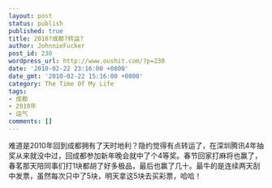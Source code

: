 ```yaml
---
layout: post
status: publish
published: true
title: 2010?成都?转运?
author: JohnnieFucker
post_id: 230
wordpress_url: http://www.oushit.com/?p=230
date: '2010-02-22 23:16:00 +0800'
date_gmt: '2010-02-22 15:16:00 +0800'
category: The Time Of My Life
tags:
- 成都
- 2010年
- 运气
comments: []
---
```

<p>难道是2010年回到成都拥有了天时地利？隐约觉得有点转运了，在深圳腾讯4年抽奖从来就没中过，回成都参加新年晚会就中了个4等奖。春节回家打麻将也赢了，春茗那天陪同事们打1块都胡了好多极品，最后也赢了几十。最牛的是连续两天刮中发票，虽然每次只中了5块，明天拿这5块去买彩票，哈哈！</p>
